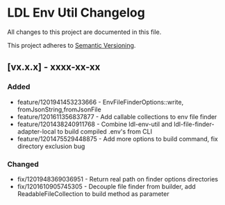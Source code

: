 # LDL Env Util Changelog

All changes to this project are documented in this file.

This project adheres to [Semantic Versioning](https://semver.org/spec/v2.0.0.html).

## [vx.x.x] - xxxx-xx-xx

### Added

- feature/1201941453233666 - EnvFileFinderOptions::write, fromJsonString,fromJsonFile
- feature/1201611356837877 - Add callable collections to env file finder
- feature/1201438240911768 - Combine ldl-env-util and ldl-file-finder-adapter-local to build compiled .env's from CLI
- feature/1201475529448875 - Add more options to build command, fix directory exclusion bug


### Changed

- fix/1201948369036951 - Return real path on finder options directories
- fix/1201610905745305 - Decouple file finder from builder, add ReadableFileCollection to build method as parameter
